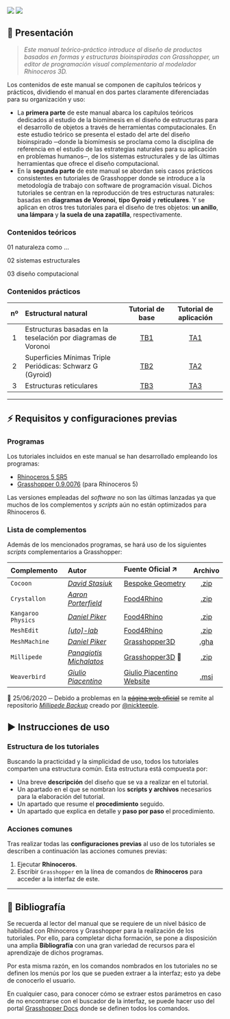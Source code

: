 ![](https://github.com/4lmapa/tfg-amp_manual-repo/blob/master/portada.jpg)
![](https://www.medical-exercise.com/wp-content/uploads/2009/03/microscopio.jpg)

## 🌱 Presentación
> *Este manual teórico-práctico introduce al diseño de productos basados en formas y estructuras bioinspiradas con Grasshopper, un editor de programación visual complementario al modelador Rhinoceros 3D.*

Los contenidos de este manual se componen de capítulos teóricos y prácticos, dividiendo el manual en dos partes claramente diferenciadas para su organización y uso:

* La **primera parte** de este manual abarca los capítulos teóricos dedicados al estudio de la biomímesis en el diseño de estructuras para el desarrollo de objetos a través de herramientas computacionales. En este estudio teórico se presenta el estado del arte del diseño bioinspirado ─donde la biomímesis se proclama como la disciplina de referencia en el estudio de las estrategias naturales para su aplicación en problemas humanos─, de los sistemas estructurales y de las últimas herramientas que ofrece el diseño computacional.
* En la **segunda parte** de este manual se abordan seis casos prácticos consistentes en tutoriales de Grasshopper donde se introduce a la metodología de trabajo con software de programación visual. Dichos tutoriales se centran en la reproducción de tres estructuras naturales: basadas en **diagramas de Voronoi**, **tipo Gyroid** y **reticulares**. Y se aplican en otros tres tutoriales para el diseño de tres objetos: **un anillo**, **una lámpara** y **la suela de una zapatilla**, respectivamente.

### Contenidos teóricos

01 naturaleza como ...

02 sistemas estructurales

03 diseño computacional

### Contenidos prácticos

nº | Estructural natural                                           | Tutorial de base | Tutorial de aplicación
:-:| :------------------------------------------------------------ | :--------------: | :--------------------:
1  | Estructuras basadas en la teselación por diagramas de Voronoi | [TB1][25]        | [TA1][26]
2  | Superficies Mínimas Triple Periódicas: Schwarz G (Gyroid)     | [TB2][27]        | [TA2][28]
3  | Estructuras reticulares                                       | [TB3][29]        | [TA3][30]

---

## ⚡ Requisitos y configuraciones previas

### Programas
Los tutoriales incluidos en este manual se han desarrollado empleando los programas:
* [Rhinoceros 5 SR5](https://www.rhino3d.com/download/rhino/5/latest)
* [Grasshopper 0.9.0076](https://www.grasshopper3d.com/page/download-1) (para Rhinoceros 5)

Las versiones empleadas del *software* no son las últimas lanzadas ya que muchos de los complementos y *scripts* aún no están optimizados para Rhinoceros 6.

### Lista de complementos
Además de los mencionados programas, se hará uso de los siguientes *scripts* complementarios a Grasshopper:

Complemento       | Autor                        | Fuente Oficial 🡭              | Archivo
:---------------- | :--------------------------- | :----------------------------- | :--------:
`Cocoon`          | *[David Stasiuk][18]*        | [Bespoke Geometry][1]          | [.zip][11]
`Crystallon`      | *[Aaron Porterfield][19]*    | [Food4Rhino][2]                | [.zip][12]
`Kangaroo Physics`| *[Daniel Piker][20]*         | [Food4Rhino][3]                | [.zip][13]
`MeshEdit`        | *[[uto]-lab][21]*            | [Food4Rhino][4]                | [.zip][14]
`MeshMachine`     | *[Daniel Piker][22]*         | [Grasshopper3D][5]             | [.gha][15]
`Millipede`       | *[Panagiotis Michalatos][23]*| [Grasshopper3D][6] 🚩          | [.zip][16]
`Weaverbird`      | *[Giulio Piacentino][24]*    | [Giulio Piacentino Website][7] | [.msi][17]

:triangular_flag_on_post: 25/06/2020 ─ Debido a problemas en la [~~página web oficial~~][8] se remite al repositorio *[Millipede Backup][9]* creado por [@nickteeple][10].

## ▶ Instrucciones de uso

### Estructura de los tutoriales
Buscando la practicidad y la simplicidad de uso, todos los tutoriales comparten una estructura común.
Esta estructura está compuesta por:
- Una breve **descripción** del diseño que se va a realizar en el tutorial.
- Un apartado en el que se nombran los **scripts y archivos** necesarios para la elaboración del tutorial.
- Un apartado que resume el **procedimiento** seguido.
- Un apartado que explica en detalle y **paso por paso** el procedimiento.

### Acciones comunes
Tras realizar todas las **configuraciones previas** al uso de los tutoriales se describen a continuación las acciones comunes previas:
1. Ejecutar **Rhinoceros**.
2. Escribir `Grasshopper` en la línea de comandos de **Rhinoceros** para acceder a la interfaz de este.

---

## 📂 Bibliografía

Se recuerda al lector del manual que se requiere de un nivel básico de habilidad con Rhinoceros y Grasshopper para la realización de los tutoriales. Por ello, para completar dicha formación, se pone a disposición una amplia **Bibliografía** con una gran variedad de recursos para el aprendizaje de dichos programas.

Por esta misma razón, en los comandos nombrados en los tutoriales no se definen los menús por los que se pueden extraer a la interfaz; esto ya debe de conocerlo el usuario.

En cualquier caso, para conocer cómo se extraer estos parámetros en caso de no encontrarse con el buscador de la interfaz, se puede hacer uso del portal [Grasshopper Docs](http://grasshopperdocs.com/) donde se definen todos los comandos.

[1]:http://www.bespokegeometry.com/2015/07/22/cocoon/
[2]:https://www.food4rhino.com/app/crystallon
[3]:https://www.food4rhino.com/app/kangaroo-physics
[4]:https://www.food4rhino.com/app/meshedit
[5]:https://www.grasshopper3d.com/profiles/blogs/meshmachine-update
[6]:https://www.grasshopper3d.com/group/millipede
[7]:http://www.giuliopiacentino.com/weaverbird/

[8]:http://www.sawapan.eu/sections/section88_Millipede/downloadF.html
[9]:https://github.com/nickteeple/millipede-backup
[10]:https://github.com/nickteeple

[11]:https://github.com/4lmapa/tfg-amp_manual-repo/blob/master/Complementos/Cocoon.zip
[12]:https://github.com/4lmapa/tfg-amp_manual-repo/blob/master/Complementos/Crystallon.zip
[13]:https://github.com/4lmapa/tfg-amp_manual-repo/blob/master/Complementos/Kangaroo.zip
[14]:https://github.com/4lmapa/tfg-amp_manual-repo/blob/master/Complementos/MeshEdit.zip
[15]:https://github.com/4lmapa/tfg-amp_manual-repo/blob/master/Complementos/MeshMachine.gha
[16]:https://github.com/4lmapa/tfg-amp_manual-repo/blob/master/Complementos/Millipede.zip
[17]:https://github.com/4lmapa/tfg-amp_manual-repo/blob/master/Complementos/Weaverbird.msi

[18]:http://www.bespokegeometry.com/about/
[19]:http://fequalsf.blogspot.com/p/about.html
[20]:https://twitter.com/kangaroophysics
[21]:https://sites.google.com/site/utotoolswiki/the-team
[22]:https://www.grasshopper3d.com/profile/DanielPiker
[23]:https://www.grasshopper3d.com/profile/PanagiotisMichalatos
[24]:http://www.giuliopiacentino.com/about/

[25]:https://github.com/4lmapa/tfg-amp_manual-repo/tree/master/Tutoriales/Tutorial%20B%C3%A1sico%201
[26]:https://github.com/4lmapa/tfg-amp_manual-repo/tree/master/Tutoriales/Tutorial%20Avanzado%201
[27]:https://github.com/4lmapa/tfg-amp_manual-repo/tree/master/Tutoriales/Tutorial%20B%C3%A1sico%202
[28]:https://github.com/4lmapa/tfg-amp_manual-repo/tree/master/Tutoriales/Tutorial%20Avanzado%202
[29]:https://github.com/4lmapa/tfg-amp_manual-repo/tree/master/Tutoriales/Tutorial%20B%C3%A1sico%203
[30]:https://github.com/4lmapa/tfg-amp_manual-repo/tree/master/Tutoriales/Tutorial%20Avanzado%203
